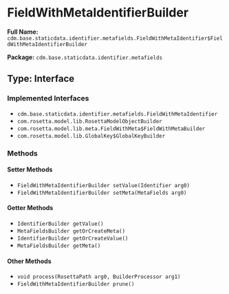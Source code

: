 # FieldWithMetaIdentifierBuilder

**Full Name:** `cdm.base.staticdata.identifier.metafields.FieldWithMetaIdentifier$FieldWithMetaIdentifierBuilder`

**Package:** `cdm.base.staticdata.identifier.metafields`

## Type: Interface

### Implemented Interfaces

- `cdm.base.staticdata.identifier.metafields.FieldWithMetaIdentifier`
- `com.rosetta.model.lib.RosettaModelObjectBuilder`
- `com.rosetta.model.lib.meta.FieldWithMeta$FieldWithMetaBuilder`
- `com.rosetta.model.lib.GlobalKey$GlobalKeyBuilder`

### Methods

#### Setter Methods

- `FieldWithMetaIdentifierBuilder setValue(Identifier arg0)`
- `FieldWithMetaIdentifierBuilder setMeta(MetaFields arg0)`

#### Getter Methods

- `IdentifierBuilder getValue()`
- `MetaFieldsBuilder getOrCreateMeta()`
- `IdentifierBuilder getOrCreateValue()`
- `MetaFieldsBuilder getMeta()`

#### Other Methods

- `void process(RosettaPath arg0, BuilderProcessor arg1)`
- `FieldWithMetaIdentifierBuilder prune()`

